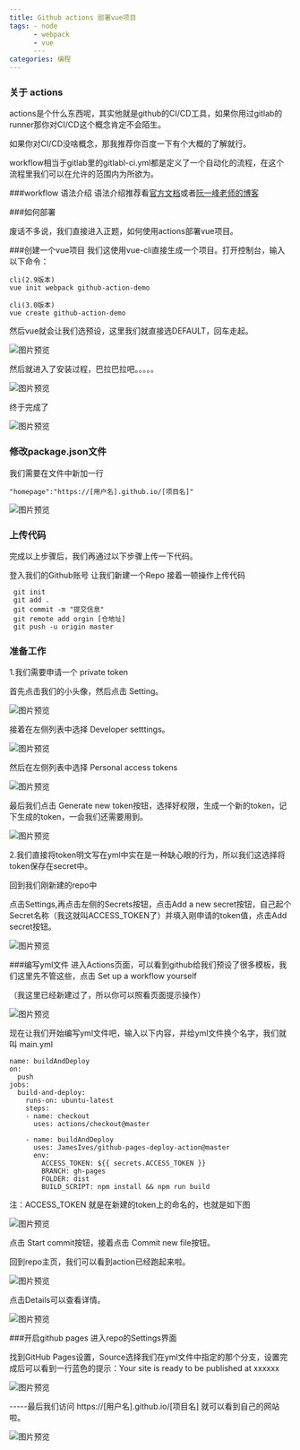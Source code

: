 ```yaml
---
title: Github actions 部署vue项目
tags: - node
      - webpack
      - vue
      ---
categories: 编程
---
```


### 关于 actions
actions是个什么东西呢，其实他就是github的CI/CD工具，如果你用过gitlab的runner那你对CI/CD这个概念肯定不会陌生。

如果你对CI/CD没啥概念，那我推荐你百度一下有个大概的了解就行。

workflow相当于gitlab里的gitlabl-ci.yml都是定义了一个自动化的流程，在这个流程里我们可以在允许的范围内为所欲为。

###workflow 语法介绍
语法介绍推荐看[官方文档](https://help.github.com/en/actions/configuring-and-managing-workflows/configuring-a-workflow#creating-a-workflow-file)或者[阮一峰老师的博客](http://www.ruanyifeng.com/blog/2019/09/getting-started-with-github-actions.html)

###如何部署

废话不多说，我们直接进入正题，如何使用actions部署vue项目。


###创建一个vue项目
我们这使用vue-cli直接生成一个项目。打开控制台，输入以下命令：

```
cli(2.9版本)
vue init webpack github-action-demo

cli(3.0版本)
vue create github-action-demo
```

然后vue就会让我们选预设，这里我们就直接选DEFAULT，回车走起。

![图片预览](http://q9a56mzr3.bkt.clouddn.com/cli.png)

然后就进入了安装过程，巴拉巴拉吧。。。。。

![图片预览](http://q9a56mzr3.bkt.clouddn.com/running.png)

终于完成了

![图片预览](http://q9a56mzr3.bkt.clouddn.com/success.png)



### 修改package.json文件

我们需要在文件中新加一行

```
"homepage":"https://[用户名].github.io/[项目名]"
```

![图片预览](http://q9a56mzr3.bkt.clouddn.com/home.png)

### 上传代码
完成以上步骤后，我们再通过以下步骤上传一下代码。

登入我们的Github账号
让我们新建一个Repo
接着一顿操作上传代码

```
 git init
 git add .
 git commit -m "提交信息"
 git remote add orgin [仓地址]
 git push -u origin master
```

### 准备工作

1.我们需要申请一个 private token

 首先点击我们的小头像，然后点击 Setting。
 
 ![图片预览](http://q9a56mzr3.bkt.clouddn.com/1.png)
 
 接着在左侧列表中选择 Developer setttings。
 
 ![图片预览](http://q9a56mzr3.bkt.clouddn.com/2.png)
 
 然后在左侧列表中选择 Personal access tokens
 
 ![图片预览](http://q9a56mzr3.bkt.clouddn.com/3.png)
 
 最后我们点击 Generate new token按钮，选择好权限，生成一个新的token，记下生成的token，一会我们还需要用到。
 
 ![图片预览](http://q9a56mzr3.bkt.clouddn.com/4.png)
 
2.我们直接将token明文写在yml中实在是一种缺心眼的行为，所以我们这选择将token保存在secret中。

回到我们刚新建的repo中

点击Settings,再点击左侧的Secrets按钮，点击Add a new secret按钮，自己起个Secret名称（我这就叫ACCESS_TOKEN了）并填入刚申请的token值，点击Add secret按钮。

![图片预览](http://q9a56mzr3.bkt.clouddn.com/5.png)


###编写yml文件
进入Actions页面，可以看到github给我们预设了很多模板，我们这里先不管这些，点击 Set up a workflow yourself

（我这里已经新建过了，所以你可以照看页面提示操作）

![图片预览](http://q9a56mzr3.bkt.clouddn.com/6.png)

现在让我们开始编写yml文件吧，输入以下内容，并给yml文件换个名字，我们就叫 main.yml

```$xslt
name: buildAndDeploy
on:
  push
jobs:
  build-and-deploy:
    runs-on: ubuntu-latest
    steps:
    - name: checkout
      uses: actions/checkout@master

    - name: buildAndDeploy
      uses: JamesIves/github-pages-deploy-action@master
      env:
        ACCESS_TOKEN: ${{ secrets.ACCESS_TOKEN }}
        BRANCH: gh-pages
        FOLDER: dist
        BUILD_SCRIPT: npm install && npm run build
```

注：ACCESS_TOKEN 就是在新建的token上的命名的，也就是如下图

![图片预览](http://q9a56mzr3.bkt.clouddn.com/7.png)

点击 Start commit按钮，接着点击 Commit new file按钮。

回到repo主页，我们可以看到action已经跑起来啦。

![图片预览](http://q9a56mzr3.bkt.clouddn.com/8.png)

点击Details可以查看详情。

![图片预览](http://q9a56mzr3.bkt.clouddn.com/9.png)

###开启github pages
进入repo的Settings界面

找到GitHub Pages设置，Source选择我们在yml文件中指定的那个分支，设置完成后可以看到一行蓝色的提示：Your site is ready to be published at xxxxxx

![图片预览](http://q9a56mzr3.bkt.clouddn.com/0.png)

-----最后我们访问 https://[用户名].github.io/[项目名] 就可以看到自己的网站啦。

![图片预览](http://q9a56mzr3.bkt.clouddn.com/10.png)